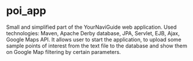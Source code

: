 # poi_app
Small and simplified part of the YourNaviGuide web application.
Used technologies: Maven, Apache Derby database, JPA, Servlet, EJB, Ajax, Google Maps API. 
It allows user to start the application, to upload some sample points of interest from the text file to the database and show them on Google Map filtering by certain parameters.